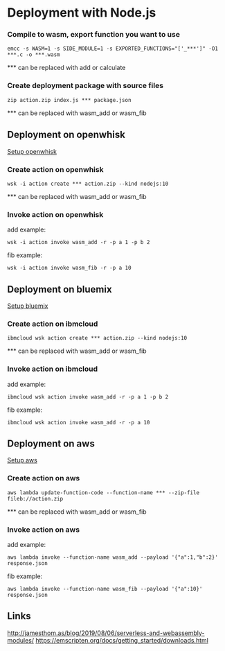 # Deployment with Node.js

### Compile to wasm, export function you want to use
``` shell
emcc -s WASM=1 -s SIDE_MODULE=1 -s EXPORTED_FUNCTIONS="['_***']" -O1 ***.c -o ***.wasm
```
*** can be replaced with add or calculate

### Create deployment package with source files
``` shell
zip action.zip index.js *** package.json
```
*** can be replaced with wasm_add or wasm_fib

## Deployment on openwhisk
[Setup openwhisk](https://github.com/WilliamMartini/WASM/blob/master/deployment/nodejs/openwhisk.md)

### Create action on openwhisk
```shell
wsk -i action create *** action.zip --kind nodejs:10
```
*** can be replaced with wasm_add or wasm_fib

### Invoke action on openwhisk
add example:
```shell
wsk -i action invoke wasm_add -r -p a 1 -p b 2
```
fib example:
```shell
wsk -i action invoke wasm_fib -r -p a 10
```

## Deployment on bluemix
[Setup bluemix](https://github.com/WilliamMartini/WASM/blob/master/deployment/nodejs/bluemix.md)

### Create action on ibmcloud 
``` shell
ibmcloud wsk action create *** action.zip --kind nodejs:10
```
*** can be replaced with wasm_add or wasm_fib

### Invoke action on ibmcloud
add example:
``` shell
ibmcloud wsk action invoke wasm_add -r -p a 1 -p b 2
```
fib example:
``` shell
ibmcloud wsk action invoke wasm_add -r -p a 10
```

## Deployment on aws
[Setup aws](https://github.com/WilliamMartini/WASM/blob/master/deployment/nodejs/aws.md)
### Create action on aws 
``` shell
aws lambda update-function-code --function-name *** --zip-file fileb://action.zip
```
*** can be replaced with wasm_add or wasm_fib

### Invoke action on aws
add example:
``` shell
aws lambda invoke --function-name wasm_add --payload '{"a":1,"b":2}' response.json
```
fib example:
``` shell
aws lambda invoke --function-name wasm_fib --payload '{"a":10}' response.json
```

## Links
http://jamesthom.as/blog/2019/08/06/serverless-and-webassembly-modules/
https://emscripten.org/docs/getting_started/downloads.html
